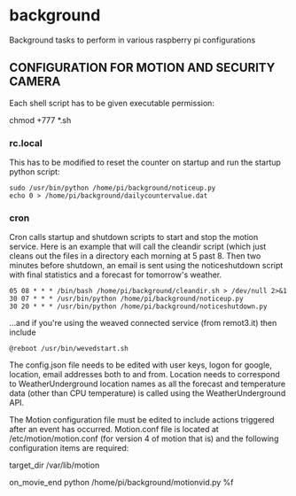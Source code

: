 # background
Background tasks to perform in various raspberry pi configurations

## CONFIGURATION FOR MOTION AND SECURITY CAMERA
Each shell script has to be given executable permission:

chmod +777 *.sh

### rc.local 
This has to be modified to reset the counter on startup and run the startup python script:

```
sudo /usr/bin/python /home/pi/background/noticeup.py
echo 0 > /home/pi/background/dailycountervalue.dat
```

### cron 
Cron calls startup and shutdown scripts to start and stop  the motion service.  Here is an example that will call the cleandir script (which just cleans out the files in a directory each morning at 5 past 8.  Then two minutes before shutdown, an email is sent using the noticeshutdown script with final statistics and a forecast for tomorrow's weather.

```
05 08 * * * /bin/bash /home/pi/background/cleandir.sh > /dev/null 2>&1
30 07 * * * /usr/bin/python /home/pi/background/noticeup.py
30 20 * * * /usr/bin/python /home/pi/background/noticeshutdown.py
```

...and if you're using the weaved connected service (from remot3.it) then include
```
@reboot /usr/bin/wevedstart.sh
```

The config.json file needs to be edited with user keys, logon for google, location, email addresses both to and from.  Location needs to correspond to WeatherUnderground location names as all the forecast and temperature data (other than CPU temperature) is called using the WeatherUnderground API.

The Motion configuration file must be edited to include actions triggered after an event has occurred.  Motion.conf file is located at /etc/motion/motion.conf (for version 4 of motion that is) and the following configuration items are required:

target_dir /var/lib/motion

on_movie_end python /home/pi/background/motionvid.py %f
